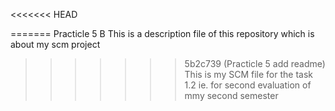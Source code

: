 <<<<<<< HEAD
 
=======
Practicle 5 B
This is a description file of this repository which is about my scm project
>>>>>>> 5b2c739 (Practicle 5 add readme)
This is my SCM file for the task 1.2 ie. for second evaluation of mmy second semester
